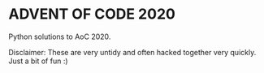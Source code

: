 # ADVENT OF CODE 2020
Python solutions to AoC 2020. 

Disclaimer: These are very untidy and often hacked together very quickly. Just a bit of fun :)